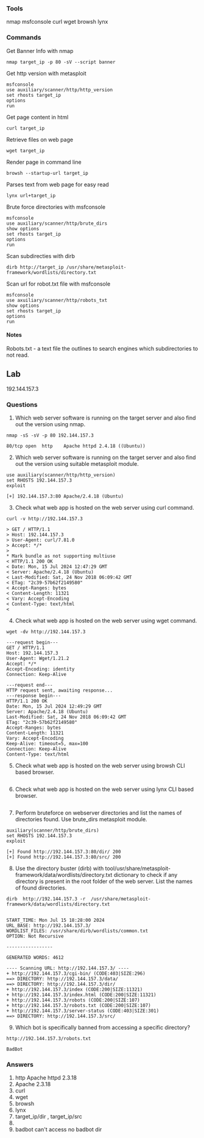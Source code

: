 

### Tools
nmap
msfconsole
curl
wget
browsh
lynx

### Commands

Get Banner Info with nmap
```
nmap target_ip -p 80 -sV --script banner
```

Get http version with metasploit
```
msfconsole
use auxiliary/scanner/http/http_version
set rhosts target_ip
options
run 
```

Get page content in html
```
curl target_ip 
```

Retrieve files on web page
```
wget target_ip
```

Render page in command line
```
browsh --startup-url target_ip
```

Parses text from web page for easy read
```
lynx url+target_ip 
```

Brute force directories with msfconsole
```
msfconsole 
use auxiliary/scanner/http/brute_dirs
show options
set rhosts target_ip
options
run
```


Scan subdirecties with dirb
```
dirb http://target_ip /usr/share/metasploit-framework/wordlists/directory.txt
```

Scan url for robot.txt file with msfconsole
```
msfconsole
use axuiliary/scanner/http/robots_txt
show options
set rhosts target_ip 
options 
run 
```


#### Notes
Robots.txt - a text file the outlines to search engines which subdirectories to not read. 

## Lab

192.144.157.3

### Questions
1.  Which web server software is running on the target server and also find out the version using nmap.

```
nmap -sS -sV -p 80 192.144.157.3

80/tcp open  http    Apache httpd 2.4.18 ((Ubuntu))                                                                                                           
```

2.  Which web server software is running on the target server and also find out the version using suitable metasploit module.

```
use auxiliary(scanner/http/http_version)
set RHOSTS 192.144.157.3
exploit 

[+] 192.144.157.3:80 Apache/2.4.18 (Ubuntu)
```

3.  Check what web app is hosted on the web server using curl command.

```
curl -v http://192.144.157.3

> GET / HTTP/1.1
> Host: 192.144.157.3
> User-Agent: curl/7.81.0
> Accept: */*
> 
* Mark bundle as not supporting multiuse
< HTTP/1.1 200 OK
< Date: Mon, 15 Jul 2024 12:47:29 GMT
< Server: Apache/2.4.18 (Ubuntu)
< Last-Modified: Sat, 24 Nov 2018 06:09:42 GMT
< ETag: "2c39-57b62f2149580"
< Accept-Ranges: bytes
< Content-Length: 11321
< Vary: Accept-Encoding
< Content-Type: text/html
< 

```

4.  Check what web app is hosted on the web server using wget command.

```
wget -dv http://192.144.157.3

---request begin---
GET / HTTP/1.1
Host: 192.144.157.3
User-Agent: Wget/1.21.2
Accept: */*
Accept-Encoding: identity
Connection: Keep-Alive

---request end---
HTTP request sent, awaiting response... 
---response begin---
HTTP/1.1 200 OK
Date: Mon, 15 Jul 2024 12:49:29 GMT
Server: Apache/2.4.18 (Ubuntu)
Last-Modified: Sat, 24 Nov 2018 06:09:42 GMT
ETag: "2c39-57b62f2149580"
Accept-Ranges: bytes
Content-Length: 11321
Vary: Accept-Encoding
Keep-Alive: timeout=5, max=100
Connection: Keep-Alive
Content-Type: text/html
```

5.  Check what web app is hosted on the web server using browsh CLI based browser.

```

```

6.  Check what web app is hosted on the web server using lynx CLI based browser.

```

```

7.  Perform bruteforce on webserver directories and list the names of directories found. Use brute_dirs metasploit module.

```
auxiliary(scanner/http/brute_dirs)
set RHOSTS 192.144.157.3
exploit 

[+] Found http://192.144.157.3:80/dir/ 200
[+] Found http://192.144.157.3:80/src/ 200
```

8.  Use the directory buster (dirb) with tool/usr/share/metasploit-framework/data/wordlists/directory.txt dictionary to check if any directory is present in the root folder of the web server. List the names of found directories.

```
dirb  http://192.144.157.3 -r  /usr/share/metasploit-framework/data/wordlists/directory.txt


START_TIME: Mon Jul 15 18:28:00 2024
URL_BASE: http://192.144.157.3/
WORDLIST_FILES: /usr/share/dirb/wordlists/common.txt
OPTION: Not Recursive

-----------------

GENERATED WORDS: 4612                                                          

---- Scanning URL: http://192.144.157.3/ ----
+ http://192.144.157.3/cgi-bin/ (CODE:403|SIZE:296)                                                                                                                    
==> DIRECTORY: http://192.144.157.3/data/                                                                                                                              
==> DIRECTORY: http://192.144.157.3/dir/                                                                                                                               
+ http://192.144.157.3/index (CODE:200|SIZE:11321)                                                                                                                     
+ http://192.144.157.3/index.html (CODE:200|SIZE:11321)                                                                                                                
+ http://192.144.157.3/robots (CODE:200|SIZE:107)                                                                                                                      
+ http://192.144.157.3/robots.txt (CODE:200|SIZE:107)                                                                                                                  
+ http://192.144.157.3/server-status (CODE:403|SIZE:301)                                                                                                               
==> DIRECTORY: http://192.144.157.3/src/ 
```

9.  Which bot is specifically banned from accessing a specific directory?

```
http://192.144.157.3/robots.txt

BadBot
```
### Answers
1. http  Apache httpd 2.3.18
2. Apache 2.3.18
3. curl
4. wget
5. browsh
6. lynx 
7. target_ip/dir , target_ip/src
8. 
9. badbot can't access no badbot dir 
